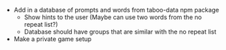 - Add in a database of prompts and words from taboo-data npm package 
    - Show hints to the user (Maybe can use two words from the no repeat list?)
    - Database should have groups that are similar with the no repeat list
- Make a private game setup